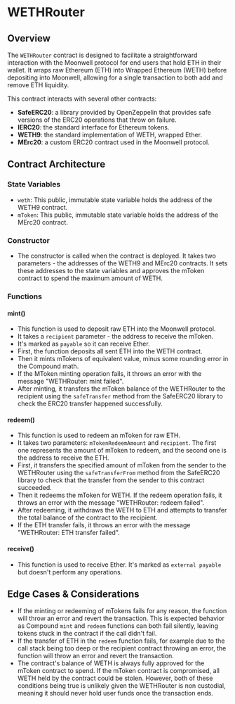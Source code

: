 # WETHRouter

## Overview
The `WETHRouter` contract is designed to facilitate a straightforward interaction with the Moonwell protocol for end users that hold ETH in their wallet. It wraps raw Ethereum (ETH) into Wrapped Ethereum (WETH) before depositing into Moonwell, allowing for a single transaction to both add and remove ETH liquidity.

This contract interacts with several other contracts:
- **SafeERC20**: a library provided by OpenZeppelin that provides safe versions of the ERC20 operations that throw on failure.
- **IERC20**: the standard interface for Ethereum tokens.
- **WETH9**: the standard implementation of WETH, wrapped Ether.
- **MErc20**: a custom ERC20 contract used in the Moonwell protocol.

## Contract Architecture

### State Variables
- `weth`: This public, immutable state variable holds the address of the WETH9 contract.
- `mToken`: This public, immutable state variable holds the address of the MErc20 contract.

### Constructor
- The constructor is called when the contract is deployed. It takes two parameters - the addresses of the WETH9 and MErc20 contracts. It sets these addresses to the state variables and approves the mToken contract to spend the maximum amount of WETH.

### Functions

#### mint()
- This function is used to deposit raw ETH into the Moonwell protocol.
- It takes a `recipient` parameter - the address to receive the mToken.
- It's marked as `payable` so it can receive Ether. 
- First, the function deposits all sent ETH into the WETH contract.
- Then it mints mTokens of equivalent value, minus some rounding error in the Compound math.
- If the MToken minting operation fails, it throws an error with the message "WETHRouter: mint failed".
- After minting, it transfers the mToken balance of the WETHRouter to the recipient using the `safeTransfer` method from the SafeERC20 library to check the ERC20 transfer happened successfully.

#### redeem()
- This function is used to redeem an mToken for raw ETH.
- It takes two parameters: `mTokenRedeemAmount` and `recipient`. The first one represents the amount of mToken to redeem, and the second one is the address to receive the ETH.
- First, it transfers the specified amount of mToken from the sender to the WETHRouter using the `safeTransferFrom` method from the SafeERC20 library to check that the transfer from the sender to this contract succeeded.
- Then it redeems the mToken for WETH. If the redeem operation fails, it throws an error with the message "WETHRouter: redeem failed".
- After redeeming, it withdraws the WETH to ETH and attempts to transfer the total balance of the contract to the recipient.
- If the ETH transfer fails, it throws an error with the message "WETHRouter: ETH transfer failed".

#### receive()
- This function is used to receive Ether. It's marked as `external payable` but doesn't perform any operations.

## Edge Cases & Considerations
- If the minting or redeeming of mTokens fails for any reason, the function will throw an error and revert the transaction. This is expected behavior as Compound `mint` and `redeem` functions can both fail silently, leaving tokens stuck in the contract if the call didn't fail.
- If the transfer of ETH in the `redeem` function fails, for example due to the call stack being too deep or the recipient contract throwing an error, the function will throw an error and revert the transaction.
- The contract's balance of WETH is always fully approved for the mToken contract to spend. If the mToken contract is compromised, all WETH held by the contract could be stolen. However, both of these conditions being true is unlikely given the WETHRouter is non custodial, meaning it should never hold user funds once the transaction ends.
